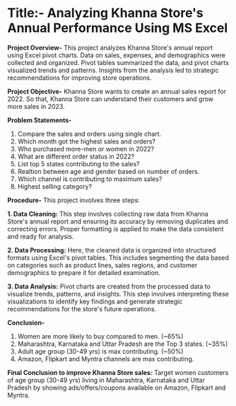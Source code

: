 # Title:- Analyzing Khanna Store's Annual Performance Using MS Excel


**Project Overview-**
This project analyzes Khanna Store's annual report using Excel pivot charts. Data on sales, expenses, and demographics were collected and organized. Pivot tables summarized the data, and pivot charts visualized trends and patterns. Insights from the analysis led to strategic recommendations for improving store operations.



**Project Objective-**
Khanna Store wants to create an annual sales report for 2022. So that, Khanna Store can understand their customers and grow more sales in 2023.



**Problem Statements-**
1) Compare the sales and orders using single chart.
2) Which month got the highest sales and orders?
3) Who purchased more-men or women in 2022?
4) What are different order status in 2022?
5) List top 5 states contributing to the sales?
6) Realtion between age and gender based on number of orders.
7) Which channel is contributing to maximum sales?
8) Highest selling category?



**Procedure-**
This project involves three steps:

**1. Data Cleaning:** This step involves collecting raw data from Khanna Store's annual report and ensuring its accuracy by removing duplicates and correcting errors. Proper formatting is applied to make the data consistent and ready for analysis.

**2. Data Processing:** Here, the cleaned data is organized into structured formats using Excel's pivot tables. This includes segmenting the data based on categories such as product lines, sales regions, and customer demographics to prepare it for detailed examination.

**3. Data Analysis:** Pivot charts are created from the processed data to visualize trends, patterns, and insights. This step involves interpreting these visualizations to identify key findings and generate strategic recommendations for the store's future operations.



**Conclusion-**
1) Women are more likely to buy compared to men. (~65%)
2) Maharashtra, Karnataka and Uttar Pradesh are the Top 3 states. (~35%) 
3) Adult age group (30-49 yrs) is max contributing. (~50%)
4) Amazon, Flipkart and Myntra channels are max contributing.

**Final Conclusion to improve Khanna Store sales:**
Target women customers of age group (30-49 yrs) living in Maharashtra, Karnataka and Uttar Pradesh by showing ads/offers/coupons available on Amazon, Flipkart and Myntra.
